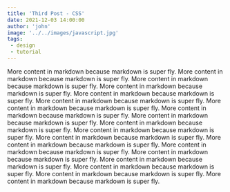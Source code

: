 ```yaml
---
title: 'Third Post - CSS'
date: 2021-12-03 14:00:00
author: 'john'
image: '../../images/javascript.jpg'
tags: 
 - design
 - tutorial
---
```


More content in markdown because markdown is super fly. More content in markdown because markdown is super fly. More content in markdown because markdown is super fly. More content in markdown because markdown is super fly. More content in markdown because markdown is super fly. More content in markdown because markdown is super fly. More content in markdown because markdown is super fly. More content in markdown because markdown is super fly. More content in markdown because markdown is super fly. More content in markdown because markdown is super fly. More content in markdown because markdown is super fly. More content in markdown because markdown is super fly. More content in markdown because markdown is super fly. More content in markdown because markdown is super fly. More content in markdown because markdown is super fly. More content in markdown because markdown is super fly. More content in markdown because markdown is super fly. More content in markdown because markdown is super fly. More content in markdown because markdown is super fly. 